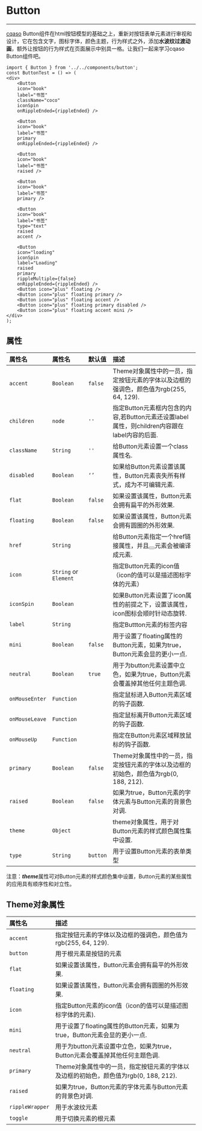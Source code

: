 # Button
***

[cqaso](http://cqaso.com/) Button组件在html按钮模型的基础之上，重新对按钮表单元素进行审视和设计，它在包含文字，图标字体，颜色主题，行为样式之外，添加**水波纹过渡动画**，额外让按钮的行为样式在页面展示中别具一格。让我们一起来学习cqaso Button组件吧。

	import { Button } from '../../components/button';
	const ButtonTest = () => (
	<div>
    	<Button
      	icon="book"
      	label="书签"
      	className="coco"
      	iconSpin
      	onRippleEnded={rippleEnded} />

    	<Button
      	icon="book"
      	label="书签"
      	primary
      	onRippleEnded={rippleEnded} />

    	<Button
      	icon="book"
      	label="书签"
      	raised />

    	<Button
      	icon="book"
      	label="书签"
      	primary />

    	<Button
      	icon="book"
      	label="书签"
      	type="text"
      	raised
      	accent />

    	<Button
      	icon="loading"
      	iconSpin
      	label="Loading"
      	raised
      	primary
      	rippleMultiple={false}
      	onRippleEnded={rippleEnded} />
    	<Button icon="plus" floating />
    	<Button icon="plus" floating primary />
    	<Button icon="plus" floating accent />
    	<Button icon="plus" floating primary disabled />
    	<Button icon="plus" floating accent mini />
    </div>
    );

## 属性

| 属性名             | 属性名                 | 默认值       | 描述|
|:------------------|:----------------------|:------------|:------------------|
| `accent`          | `Boolean`             | `false`     | Theme对象属性中的一员，指定按钮元素的字体以及边框的强调色，颜色值为rgb(255, 64, 129).|
| `children`        | `node`                | `''`        | 指定Button元素框内包含的内容,若Button元素还设置label属性，则children内容跟在label内容的后面.|
| `className`       | `String`              | `''`        | 给Button元素设置一个class属性名.|
| `disabled`        | `Boolean`             | `‘’`        | 如果给Button元素设置该属性，Button元素丧失所有样式，成为不可编辑元素.|
| `flat`            | `Boolean`             | `false`     | 如果设置该属性，Button元素会拥有扁平的外形效果. |
| `floating`        | `Boolean`             | `false`     | 如果设置该属性，Button元素会拥有圆圈的外形效果. |
| `href`            | `String`              |             | 给Button元素指定一个href链接属性，并且<button></button>元素会被编译成<a></a>元素. |
| `icon`            | `String` or `Element` |             | 指定Button元素的icon值（icon的值可以是描述图标字体的元素） |
| `iconSpin`        | `Boolean`             |             | 如果Button元素设置了icon属性的前提之下，设置该属性，icon图标会顺时针动态旋转. |
| `label`           | `String`              |             | 指定Buttton元素的标签内容|
| `mini`            | `Boolean`             | `false`     | 用于设置了floating属性的Button元素，如果为true，Button元素会显的更小一点.|
| `neutral`         | `Boolean`             | `true`      | 用于为button元素设置中立色，如果为true，Button元素会覆盖掉其他任何主题色调.|
| `onMouseEnter`    | `Function`            |             | 指定鼠标进入Button元素区域的钩子函数.|
| `onMouseLeave`    | `Function`            |             | 指定鼠标离开Button元素区域的钩子函数.|
| `onMouseUp`       | `Function`            |             | 指定在Button元素区域释放鼠标的钩子函数.|
| `primary`         | `Boolean`             | `false`     | Theme对象属性中的一员，指定按钮元素的字体以及边框的初始色，颜色值为rgb(0, 188, 212).|
| `raised`          | `Boolean`             | `false`     | 如果为true，Button元素的字体元素与Button元素的背景色对调. |
| `theme`           | `Object`              |             | theme对象属性，用于对Button元素的样式颜色属性集中设置.|
| `type`            | `String`              | `button`    | 用于设置Button元素的表单类型|

注意：***theme***属性可对Button元素的样式颜色集中设置，Button元素的某些属性的应用具有顺序性和对立性。

## Theme对象属性

| 属性名          | 描述|
|:---------------|:-----------|
| `accent`       | 指定按钮元素的字体以及边框的强调色，颜色值为rgb(255, 64, 129).|
| `button`       | 用于根元素是按钮的元素|
| `flat`         | 如果设置该属性，Button元素会拥有扁平的外形效果.|
| `floating`     | 如果设置该属性，Button元素会拥有圆圈的外形效果.|
| `icon`         | 指定Button元素的icon值（icon的值可以是描述图标字体的元素).|
| `mini`         | 用于设置了floating属性的Button元素，如果为true，Button元素会显的更小一点.|
| `neutral`      | 用于为button元素设置中立色，如果为true，Button元素会覆盖掉其他任何主题色调.|
| `primary`      | Theme对象属性中的一员，指定按钮元素的字体以及边框的初始色，颜色值为rgb(0, 188, 212).|
| `raised`       | 如果为true，Button元素的字体元素与Button元素的背景色对调.|
| `rippleWrapper`| 用于水波纹元素|
| `toggle`       | 用于切换元素的根元素|
